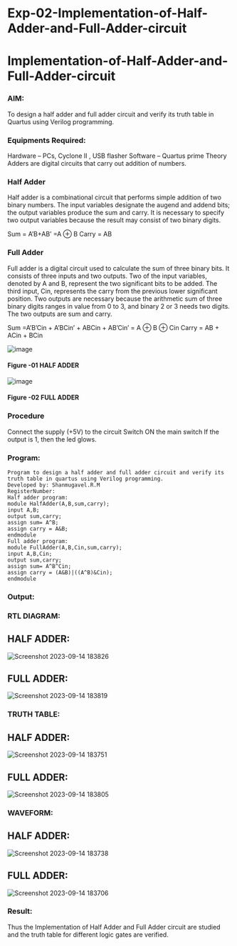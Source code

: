 # Exp-02-Implementation-of-Half-Adder-and-Full-Adder-circuit

# Implementation-of-Half-Adder-and-Full-Adder-circuit
### AIM:
To design a half adder and full adder circuit and verify its truth table in Quartus using Verilog programming.

### Equipments Required:
Hardware – PCs, Cyclone II , USB flasher
Software – Quartus prime
Theory
Adders are digital circuits that carry out addition of numbers.

### Half Adder
Half adder is a combinational circuit that performs simple addition of two binary numbers. The input variables designate the augend and addend bits; the output variables produce the sum and carry. It is necessary to specify two output variables because the result may consist of two binary digits.

Sum = A’B+AB’ =A ⊕ B Carry = AB

### Full Adder
Full adder is a digital circuit used to calculate the sum of three binary bits. It consists of three inputs and two outputs. Two of the input variables, denoted by A and B, represent the two significant bits to be added. The third input, Cin, represents the carry from the previous lower significant position. Two outputs are necessary because the arithmetic sum of three binary digits ranges in value from 0 to 3, and binary 2 or 3 needs two digits. The two outputs are sum and carry.

Sum =A’B’Cin + A’BCin’ + ABCin + AB’Cin’ = A ⊕ B ⊕ Cin Carry = AB + ACin + BCin

 ![image](https://user-images.githubusercontent.com/36288975/163552156-a13e5a56-c638-4110-97d9-8896907c8d25.png)

#### Figure -01 HALF ADDER 


![image](https://user-images.githubusercontent.com/36288975/163552057-b3547877-6d07-45b4-b7e0-bcfebfad9e1d.png)

#### Figure -02 FULL ADDER 

### Procedure

Connect the supply (+5V) to the circuit
Switch ON the main switch
If the output is 1, then the led glows.
### Program:
```
Program to design a half adder and full adder circuit and verify its truth table in quartus using Verilog programming.
Developed by: Shanmugavel.R.M
RegisterNumber:  
Half adder program:
module HalfAdder(A,B,sum,carry);
input A,B;
output sum,carry;
assign sum= A^B;
assign carry = A&B;
endmodule
Full adder program:
module FullAdder(A,B,Cin,sum,carry);
input A,B,Cin;
output sum,carry;
assign sum= A^B^Cin;
assign carry = (A&B)|((A^B)&Cin);
endmodule
```
### Output:
### RTL DIAGRAM:
## HALF ADDER:
![Screenshot 2023-09-14 183826](https://github.com/Shanmugavel29/Exp-02-Implementation-of-Half-Adder-and-Full-Adder-circuit/assets/114382660/1d37580c-8e7a-4f4f-b85f-1a81e87661c8)
## FULL ADDER:
![Screenshot 2023-09-14 183819](https://github.com/Shanmugavel29/Exp-02-Implementation-of-Half-Adder-and-Full-Adder-circuit/assets/114382660/06f7cfc3-d734-4f97-a622-c5bff20b3ece)
### TRUTH TABLE:
## HALF ADDER:
![Screenshot 2023-09-14 183751](https://github.com/Shanmugavel29/Exp-02-Implementation-of-Half-Adder-and-Full-Adder-circuit/assets/114382660/645ab5fd-b89c-4a61-befc-b58d4203a8f0)
## FULL ADDER:
![Screenshot 2023-09-14 183805](https://github.com/Shanmugavel29/Exp-02-Implementation-of-Half-Adder-and-Full-Adder-circuit/assets/114382660/eaaca43c-7e54-4e64-8e1f-d0149c1d0f96)
### WAVEFORM:
## HALF ADDER:
![Screenshot 2023-09-14 183738](https://github.com/Shanmugavel29/Exp-02-Implementation-of-Half-Adder-and-Full-Adder-circuit/assets/114382660/ca8fa401-ee94-4c27-b820-206085de45d6)
## FULL ADDER:
![Screenshot 2023-09-14 183706](https://github.com/Shanmugavel29/Exp-02-Implementation-of-Half-Adder-and-Full-Adder-circuit/assets/114382660/a4171e8c-5b77-4a3d-886e-efecfcb430fd)
### Result:
Thus the Implementation of Half Adder and Full Adder circuit are studied and the truth table for different logic gates are verified.
